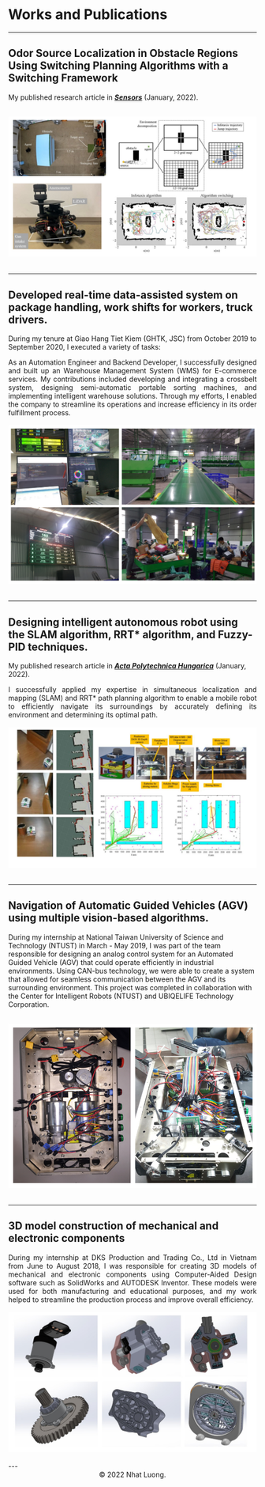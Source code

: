 # Works and Publications 
---

## Odor Source Localization in Obstacle Regions Using Switching Planning Algorithms with a Switching Framework

My published research article in [***Sensors***](https://www.mdpi.com/1424-8220/23/3/1140) (January, 2022).

<br>
<center><img src="images/cpt.jpg"/></center>
<br>

---
##  Developed real-time data-assisted system on package handling, work shifts for workers, truck drivers.

During my tenure at Giao Hang Tiet Kiem (GHTK, JSC) from October 2019 to September 2020, I executed a variety of tasks:

<div style="text-align: justify">As an Automation Engineer and Backend Developer, I successfully designed and built up an Warehouse Management System (WMS) for E-commerce services. My contributions included developing and integrating a crossbelt system, designing semi-automatic portable sorting machines, and implementing intelligent warehouse solutions. Through my efforts, I enabled the company to streamline its operations and increase efficiency in its order fulfillment process. </div>
<br>
<center><img src="images/ghtk.png"/></center>
<br>

---
##  Designing intelligent autonomous robot using the SLAM algorithm, RRT* algorithm, and Fuzzy-PID techniques.

My published research article in [***Acta Polytechnica Hungarica***](http://acta.uni-obuda.hu/Mac_Lin_Huan_Nhat_Hoang_Hai_113.pdf) (January, 2022).

<div style="text-align: justify">I successfully applied my expertise in simultaneous localization and mapping (SLAM) and RRT* path planning algorithm to enable a mobile robot to efficiently navigate its surroundings by accurately defining its environment and determining its optimal path. </div>
<br>
<center><img src="images/rrt.png"/></center>
<br>

---
##  Navigation of Automatic Guided Vehicles (AGV) using multiple vision-based algorithms.

During my internship at National Taiwan University of Science and Technology (NTUST) in March - May 2019, I was part of the team responsible for designing an analog control system for an Automated Guided Vehicle (AGV) that could operate efficiently in industrial environments. Using CAN-bus technology, we were able to create a system that allowed for seamless communication between the AGV and its surrounding environment. This project was completed in collaboration with the Center for Intelligent Robots (NTUST) and UBIQELIFE Technology Corporation.

<br>
<center><img src="images/ntust.png"/></center>
<br>

---
## 3D model construction of mechanical and electronic components

<div style="text-align: justify"> During my internship at DKS Production and Trading Co., Ltd in Vietnam from June to August 2018, I was responsible for creating 3D models of mechanical and electronic components using Computer-Aided Design software such as SolidWorks and AUTODESK Inventor. These models were used for both manufacturing and educational purposes, and my work helped to streamline the production process and improve overall efficiency. </div>
<br>
<center><img src="images/mechanical.jpg"/></center>
<br>
---

<center>© 2022 Nhat Luong.</center>



